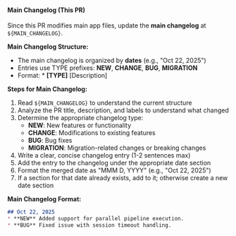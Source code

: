 #### Main Changelog (This PR)

Since this PR modifies main app files, update the **main changelog** at `${MAIN_CHANGELOG}`.

**Main Changelog Structure:**
- The main changelog is organized by **dates** (e.g., "Oct 22, 2025")
- Entries use TYPE prefixes: **NEW**, **CHANGE**, **BUG**, **MIGRATION**
- Format: * **[TYPE]** [Description]

**Steps for Main Changelog:**
1. Read `${MAIN_CHANGELOG}` to understand the current structure
2. Analyze the PR title, description, and labels to understand what changed
3. Determine the appropriate changelog type:
   - **NEW**: New features or functionality
   - **CHANGE**: Modifications to existing features
   - **BUG**: Bug fixes
   - **MIGRATION**: Migration-related changes or breaking changes
4. Write a clear, concise changelog entry (1-2 sentences max)
5. Add the entry to the changelog under the appropriate date section
6. Format the merged date as "MMM D, YYYY" (e.g., "Oct 22, 2025")
7. If a section for that date already exists, add to it; otherwise create a new date section

**Main Changelog Format:**
```markdown
## Oct 22, 2025
* **NEW** Added support for parallel pipeline execution.
* **BUG** Fixed issue with session timeout handling.
```

